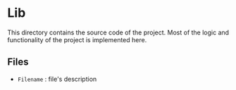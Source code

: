 # Lib

This directory contains the source code of the project. Most of the logic and functionality of the project is implemented here.

## Files

- `Filename` : file's description
